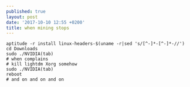 ```yaml
---
published: true
layout: post
date: '2017-10-10 12:55 +0200'
title: when mining stops
---
```

    aptitude -r install linux-headers-$(uname -r|sed 's/[^-]*-[^-]*-//')
    cd Downloads
    sudo ./NVIDIA(tab)
    # when complains
    # kill lightdm Xorg somehow
    sudo ./NVIDIA(tab)
    reboot
    # and on and on and on